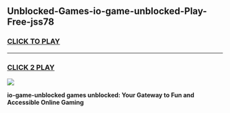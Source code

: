 
## Unblocked-Games-io-game-unblocked-Play-Free-jss78
<h3>
<a href="https://premium76.site?title=io-game-unblocked&ref=17A">CLICK TO PLAY</a></h3>
<hr>

<h3>
<a href="https://premium76.site?title=io-game-unblocked&ref=17A">CLICK 2 PLAY</a>
  
</h3>

<a href="https://premium76.site?title=io-game-unblocked&ref=17A"><img src="https://clearcache.store/games.png"></a>


**io-game-unblocked games unblocked: Your Gateway to Fun and Accessible Online Gaming**
